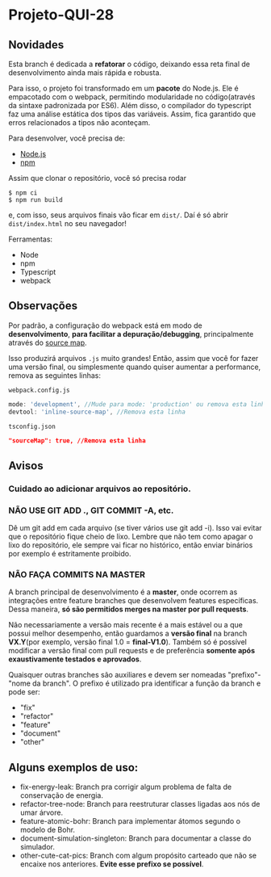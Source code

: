 # Projeto-QUI-28

## Novidades
Esta branch é dedicada a **refatorar** o código, deixando essa reta final de desenvolvimento ainda mais rápida e robusta.

Para isso, o projeto foi transformado em um **pacote** do Node.js. Ele é empacotado com o webpack, permitindo modularidade no código(através da sintaxe padronizada por ES6).
Além disso, o compilador do typescript faz uma análise estática dos tipos das variáveis. Assim, fica garantido que erros relacionados a tipos não aconteçam.

Para desenvolver, você precisa de:
 - [Node.js](https://nodejs.org/en/)
 - [npm](https://www.npmjs.com/)

Assim que clonar o repositório, você só precisa rodar 
```shell script
$ npm ci
$ npm run build
```

e, com isso, seus arquivos finais vão ficar em `dist/`. Daí é só abrir `dist/index.html` no seu navegador!

Ferramentas:
 - Node
 - npm
 - Typescript
 - webpack

## Observações

Por padrão, a configuração do webpack está em modo de **desenvolvimento**, **para facilitar a depuração/debugging**, principalmente através do [source map](https://webpack.js.org/guides/development/#using-source-maps).

Isso produzirá arquivos `.js` muito grandes! Então, assim que você for fazer uma versão final, ou simplesmente quando quiser aumentar a performance,
remova as seguintes linhas:

`webpack.config.js`

```js
mode: 'development', //Mude para mode: 'production' ou remova esta linha
devtool: 'inline-source-map', //Remova esta linha
```

`tsconfig.json`

```json
"sourceMap": true, //Remova esta linha
```

## Avisos

### Cuidado ao adicionar arquivos ao repositório.

### NÃO USE GIT ADD ., GIT COMMIT -A, etc.

Dê um git add em cada arquivo (se tiver vários use git add -i). Isso vai evitar que o repositório fique cheio de lixo. 
Lembre que não tem como apagar o lixo do repositório, ele sempre vai ficar no histórico, então enviar binários por 
exemplo é estritamente proibido.

### NÃO FAÇA COMMITS NA MASTER

A branch principal de desenvolvimento é a **master**, onde ocorrem as integrações entre feature branches que desenvolvem 
features específicas. Dessa maneira, **só são permitidos merges na master por pull requests**.

Não necessariamente a versão mais recente é a mais estável ou a que possui melhor desempenho, então guardamos 
a **versão final** na branch **VX.Y**(por exemplo, versão final 1.0 = **final-V1.0**). Também só é possível modificar a versão final
com pull requests e de preferência **somente após exaustivamente testados e aprovados**.
    
Quaisquer outras branches são auxiliares e devem ser nomeadas "prefixo"-"nome da branch". O prefixo é utilizado pra
identificar a função da branch e pode ser:
- "fix"
- "refactor"
- "feature"
- "document"
- "other"

## Alguns exemplos de uso:

* fix-energy-leak: Branch pra corrigir algum problema de falta de conservação de energia.
* refactor-tree-node: Branch para reestruturar classes ligadas aos nós de umar árvore.
* feature-atomic-bohr: Branch para implementar átomos segundo o modelo de Bohr.
* document-simulation-singleton: Branch para documentar a classe do simulador.
* other-cute-cat-pics: Branch com algum propósito carteado que não se encaixe nos anteriores. **Evite esse prefixo se possível**. 





